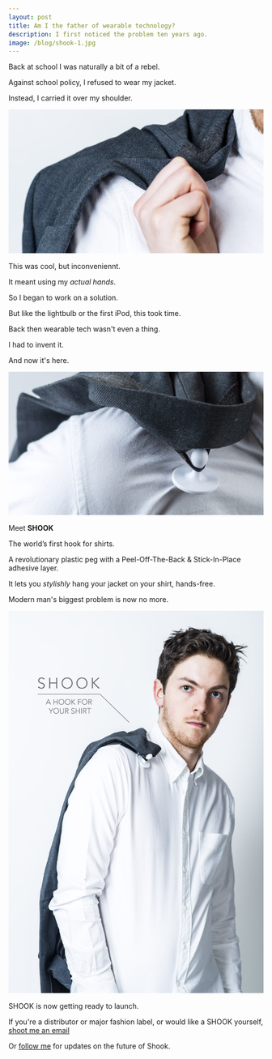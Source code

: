 ```yaml
---
layout: post
title: Am I the father of wearable technology?
description: I first noticed the problem ten years ago.
image: /blog/shook-1.jpg
---
```


<style>

img {

  text-align: center;
}

</style>

Back at school I was naturally a bit of a rebel.

Against school policy, I refused to wear my jacket.

Instead, I carried it over my shoulder.

![Shook Headshot](/blog/shook-0.jpg)


This was cool, but inconveniennt.

It meant using my *actual hands*.

So I began to work on a solution.

But like the lightbulb or the first iPod, this took time.

Back then wearable tech wasn't even a thing.

I had to invent it.

And now it's here.

![Shook Headshot](/blog/shook-2.jpg)


Meet **SHOOK**

The world’s first hook for shirts.

A revolutionary plastic peg with a Peel-Off-The-Back & Stick-In-Place adhesive layer.

It lets you *stylishly* hang your jacket on your shirt, hands-free.

Modern man's biggest problem is now no more.

![Shook Headshot](/blog/shook-headshot.jpg)

SHOOK is now getting ready to launch.

If you're a distributor or major fashion label, or would like a SHOOK yourself, [shoot me an email](mailto:oli@olifro.st)

Or [follow me](https://twitter.com/realolifrost) for updates on the future of Shook.
